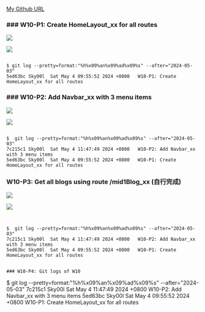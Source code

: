 [My Github URL](https://github.com/Sky00l/1112-wp2-2N_90.git)

### ### W10-P1: Create HomeLayout_xx for all routes
 
![](w10-p1-1.png)
 
![](w10-p1-2.png)

```

$ git log --pretty=format:"%h%x09%an%x09%ad%x09%s" --after="2024-05-03"
5ed63bc Sky00l  Sat May 4 09:55:52 2024 +0800   W10-P1: Create HomeLayout_xx for all routes

```

### ### W10-P2: Add Navbar_xx with 3 menu items
 
![](w10-p2-1.png)
 
![](w10-p2-2.png)

```

$  git log --pretty=format:"%h%x09%an%x09%ad%x09%s" --after="2024-05-03"
7c215c1 Sky00l  Sat May 4 11:47:49 2024 +0800   W10-P2: Add Navbar_xx with 3 menu items
5ed63bc Sky00l  Sat May 4 09:55:52 2024 +0800   W10-P1: Create HomeLayout_xx for all routes  

```

### W10-P3: Get all blogs using route /mid1Blog_xx (自行完成)

![](w10-p3-1.png)
 
![](w10-p3-2.png)

```


$  git log --pretty=format:"%h%x09%an%x09%ad%x09%s" --after="2024-05-03"
7c215c1 Sky00l  Sat May 4 11:47:49 2024 +0800   W10-P2: Add Navbar_xx with 3 menu items
5ed63bc Sky00l  Sat May 4 09:55:52 2024 +0800   W10-P1: Create HomeLayout_xx for all routes  


### W10-P4: Git logs of W10

```

$  git log --pretty=format:"%h%x09%an%x09%ad%x09%s" --after="2024-05-03"
7c215c1 Sky00l  Sat May 4 11:47:49 2024 +0800   W10-P2: Add Navbar_xx with 3 menu items
5ed63bc Sky00l  Sat May 4 09:55:52 2024 +0800   W10-P1: Create HomeLayout_xx for all routes  

```
